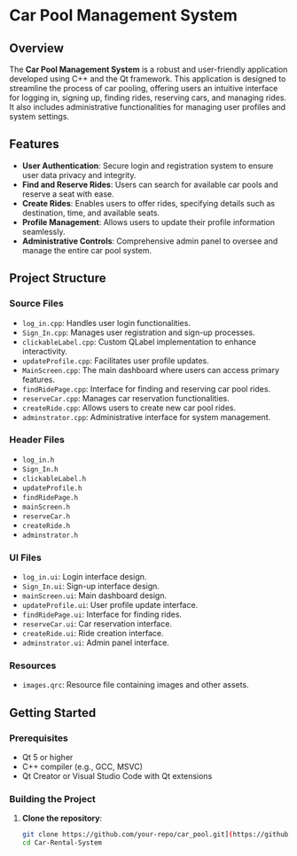 # Car Pool Management System

## Overview

The **Car Pool Management System** is a robust and user-friendly application developed using C++ and the Qt framework. This application is designed to streamline the process of car pooling, offering users an intuitive interface for logging in, signing up, finding rides, reserving cars, and managing rides. It also includes administrative functionalities for managing user profiles and system settings.

## Features

- **User Authentication**: Secure login and registration system to ensure user data privacy and integrity.
- **Find and Reserve Rides**: Users can search for available car pools and reserve a seat with ease.
- **Create Rides**: Enables users to offer rides, specifying details such as destination, time, and available seats.
- **Profile Management**: Allows users to update their profile information seamlessly.
- **Administrative Controls**: Comprehensive admin panel to oversee and manage the entire car pool system.

## Project Structure

### Source Files

- `log_in.cpp`: Handles user login functionalities.
- `Sign_In.cpp`: Manages user registration and sign-up processes.
- `clickableLabel.cpp`: Custom QLabel implementation to enhance interactivity.
- `updateProfile.cpp`: Facilitates user profile updates.
- `MainScreen.cpp`: The main dashboard where users can access primary features.
- `findRidePage.cpp`: Interface for finding and reserving car pool rides.
- `reserveCar.cpp`: Manages car reservation functionalities.
- `createRide.cpp`: Allows users to create new car pool rides.
- `adminstrator.cpp`: Administrative interface for system management.

### Header Files

- `log_in.h`
- `Sign_In.h`
- `clickableLabel.h`
- `updateProfile.h`
- `findRidePage.h`
- `mainScreen.h`
- `reserveCar.h`
- `createRide.h`
- `adminstrator.h`

### UI Files

- `log_in.ui`: Login interface design.
- `Sign_In.ui`: Sign-up interface design.
- `mainScreen.ui`: Main dashboard design.
- `updateProfile.ui`: User profile update interface.
- `findRidePage.ui`: Interface for finding rides.
- `reserveCar.ui`: Car reservation interface.
- `createRide.ui`: Ride creation interface.
- `adminstrator.ui`: Admin panel interface.

### Resources

- `images.qrc`: Resource file containing images and other assets.

## Getting Started

### Prerequisites

- Qt 5 or higher
- C++ compiler (e.g., GCC, MSVC)
- Qt Creator or Visual Studio Code with Qt extensions

### Building the Project

1. **Clone the repository**:
   ```bash
   git clone https://github.com/your-repo/car_pool.git](https://github.com/chitransh7619/Car-Rental-System.git
   cd Car-Rental-System
